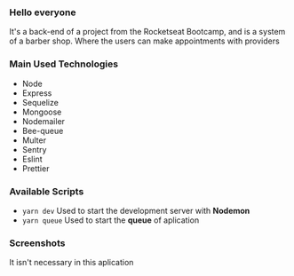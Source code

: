 <h3>Hello everyone</h3>


<span>It's a back-end of a project from the Rocketseat Bootcamp, and is a system of a barber shop.
Where the users can make appointments with providers</span>


<h3>Main Used Technologies</h3>

<ul>
  <li>Node</li>
  <li>Express</li>
  <li>Sequelize</li>
  <li>Mongoose</li>
  <li>Nodemailer</li>
  <li>Bee-queue</li>
  <li>Multer</li>
  <li>Sentry</li>
  <li>Eslint</li>
  <li>Prettier</li>
</ul>

<h3>Available Scripts</h3>

<ul>
  <li>
    <code>yarn dev</code>
    <span>Used to start the development server with <strong>Nodemon</strong><span>
  </li>
  <li>
    <code>yarn queue</code>
    <span>Used to start the <strong>queue</strong> of aplication<span>
  </li>
</ul>

<h3>Screenshots</h3>

<span>It isn't necessary in this aplication</span>
